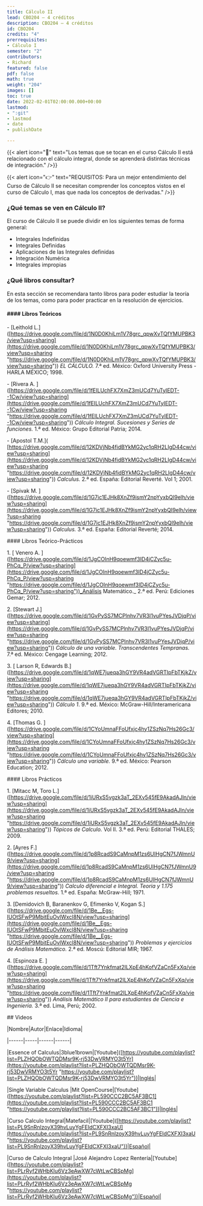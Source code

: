 ```yaml
---
title: Cálculo II
lead: CBO204 — 4 créditos
description: CBO204 — 4 créditos
id: CBO204
credits: "4"
prerrequisites:
- Cálculo I
semester: "2"
contributors:
- Richard
featured: false
pdf: false
math: true
weight: "204"
images: []
toc: true
date: 2022-02-01T02:00:00.000+00:00
lastmod:
- ":git"
- lastmod
- date
- publishDate

---
```

{{< alert icon="📌" text="Los temas que se tocan en el curso Cálculo II está relacionado con el cálculo integral, donde se aprenderá distintas técnicas de integración." />}}

{{< alert icon="👉" text="REQUISITOS: Para un mejor entendimiento del Curso de Cálculo II se necesitan comprender los conceptos vistos en el curso de Cálculo I, mas que nada los conceptos de derivadas." />}}

### ¿Qué temas se ven en Cálculo II?

El curso de Cálculo II se puede dividir en los siguientes temas de forma general:

* Integrales Indefinidas
* Integrales Definidas
* Aplicaciones de las Integrales definidas
* Integración Numérica
* Integrales impropias

### ¿Qué libros consultar?

En esta sección se recomendara tanto libros para poder estudiar la teoría de los temas, como para poder practicar en la resolución de ejercicios.

#### #### Libros Teóricos

\- \[Leithold L.\]([https://drive.google.com/file/d/1N0D0KhiLm1V78grc_qpwXvTQfYMUPBK3/view?usp=sharing](https://drive.google.com/file/d/1N0D0KhiLm1V78grc_qpwXvTQfYMUPBK3/view?usp=sharing "https://drive.google.com/file/d/1N0D0KhiLm1V78grc_qpwXvTQfYMUPBK3/view?usp=sharing")) _EL CÁLCULO._ 7.ª ed. México: Oxford University Press - HARLA MÉXICO; 1998.

\- \[Rivera A. \]([https://drive.google.com/file/d/1fEILUchFX7XmZ3mUCd7YuTyIEDT--1Cw/view?usp=sharing](https://drive.google.com/file/d/1fEILUchFX7XmZ3mUCd7YuTyIEDT--1Cw/view?usp=sharing "https://drive.google.com/file/d/1fEILUchFX7XmZ3mUCd7YuTyIEDT--1Cw/view?usp=sharing")) _Cálculo Integral. Sucesiones y Series de funciones._ 1.ª ed. México: Grupo Editorial Patria; 2014.

\- \[Apostol T.M.\]( [https://drive.google.com/file/d/12KDVjNb4fidBYkMG2yc1qRH2LIgD44cw/view?usp=sharing](https://drive.google.com/file/d/12KDVjNb4fidBYkMG2yc1qRH2LIgD44cw/view?usp=sharing "https://drive.google.com/file/d/12KDVjNb4fidBYkMG2yc1qRH2LIgD44cw/view?usp=sharing"))  _Calculus._ 2.ª ed. España: Editorial Reverté. Vol 1; 2001.

\- \[Spivak M. \]([https://drive.google.com/file/d/1G7ic1EJHk8XnZf9ismY2npYyxbQI9elh/view?usp=sharing](https://drive.google.com/file/d/1G7ic1EJHk8XnZf9ismY2npYyxbQI9elh/view?usp=sharing "https://drive.google.com/file/d/1G7ic1EJHk8XnZf9ismY2npYyxbQI9elh/view?usp=sharing")) _Calculus._ 3.ª ed. España: Editorial Reverté; 2014.

\#### Libros Teórico-Prácticos

1\. \[ Venero A. \]([https://drive.google.com/file/d/1JgCOInH9qoewmf3ID4jCZyc5u-PhCq_P/view?usp=sharing](https://drive.google.com/file/d/1JgCOInH9qoewmf3ID4jCZyc5u-PhCq_P/view?usp=sharing "https://drive.google.com/file/d/1JgCOInH9qoewmf3ID4jCZyc5u-PhCq_P/view?usp=sharing"))_Análisis Matemático._ 2.ª ed. Perú: Ediciones Gemar; 2012.

2\. \[Stewart J.\]([https://drive.google.com/file/d/1GvPySS7MCPlnhv7VR3I1vuPYesJVDjqP/view?usp=sharing](https://drive.google.com/file/d/1GvPySS7MCPlnhv7VR3I1vuPYesJVDjqP/view?usp=sharing "https://drive.google.com/file/d/1GvPySS7MCPlnhv7VR3I1vuPYesJVDjqP/view?usp=sharing"))  _Cálculo de una variable. Transcendentes Tempranas._ 7.ª ed. México: Cengage Learning; 2012.

3\. \[ Larson R, Edwards B.\]([https://drive.google.com/file/d/1qWE7jueqa3hGY9VR4adVGRTIpFbTKjkZ/view?usp=sharing](https://drive.google.com/file/d/1qWE7jueqa3hGY9VR4adVGRTIpFbTKjkZ/view?usp=sharing "https://drive.google.com/file/d/1qWE7jueqa3hGY9VR4adVGRTIpFbTKjkZ/view?usp=sharing")) _Cálculo 1_. 9.ª ed. México: McGraw-Hill/Interamericana Editores; 2010.

4\. \[Thomas G. \]([https://drive.google.com/file/d/1CYoUmnaFFoUfxjc4hy1ZSzNq7Hs26Gc3/view?usp=sharing](https://drive.google.com/file/d/1CYoUmnaFFoUfxjc4hy1ZSzNq7Hs26Gc3/view?usp=sharing "https://drive.google.com/file/d/1CYoUmnaFFoUfxjc4hy1ZSzNq7Hs26Gc3/view?usp=sharing")) _Cálculo una variable._ 9.ª ed. México: Pearson Education; 2012.

\#### Libros Prácticos

1\. \[Mitacc M, Toro L.\]([https://drive.google.com/file/d/1iURxS5vgzk3aT_2EXv545fE9AkadAJln/view?usp=sharing](https://drive.google.com/file/d/1iURxS5vgzk3aT_2EXv545fE9AkadAJln/view?usp=sharing "https://drive.google.com/file/d/1iURxS5vgzk3aT_2EXv545fE9AkadAJln/view?usp=sharing"))  _Tópicos de Calculo._ Vol II. 3.ª ed. Perú: Editorial THALES; 2009.

2\. \[Ayres F.\]([https://drive.google.com/file/d/1p8RcadS9CaMnpM1zs6UIHgCN7fJWmnU9/view?usp=sharing](https://drive.google.com/file/d/1p8RcadS9CaMnpM1zs6UIHgCN7fJWmnU9/view?usp=sharing "https://drive.google.com/file/d/1p8RcadS9CaMnpM1zs6UIHgCN7fJWmnU9/view?usp=sharing"))  _Calculo diferencial e Integral. Teoria y 1.175 problemas resueltos._ 1.ª ed. España: McGraw-Hill; 1971.

3\. \[Demidovich B, Baranenkov G, Efimenko V, Kogan S.\]([https://drive.google.com/file/d/1Be__Egs-IUOtSFwP9MbitEuOvlWxcl8N/view?usp=sharing](https://drive.google.com/file/d/1Be__Egs-IUOtSFwP9MbitEuOvlWxcl8N/view?usp=sharing "https://drive.google.com/file/d/1Be__Egs-IUOtSFwP9MbitEuOvlWxcl8N/view?usp=sharing"))  _Problemas y ejercicios de Análisis Matemático._ 2.ª ed. Moscú: Editorial MIR; 1967.

4\. \[Espinoza E. \]([https://drive.google.com/file/d/1Tft7Ynkfmat2ILXpE4hKofVZaCn5FxXq/view?usp=sharing](https://drive.google.com/file/d/1Tft7Ynkfmat2ILXpE4hKofVZaCn5FxXq/view?usp=sharing "https://drive.google.com/file/d/1Tft7Ynkfmat2ILXpE4hKofVZaCn5FxXq/view?usp=sharing"))  _Análisis Matemático II para estudiantes de Ciencia e Ingeniería._ 3.ª ed. Lima, Perú; 2002.

\## Videos

|Nombre|Autor|Enlace|Idioma|

|------|-----|------|------|

|Essence of Calculus|3blue1brown|\[Youtube\]([https://youtube.com/playlist?list=PLZHQObOWTQDMsr9K-rj53DwVRMYO3t5Yr](https://youtube.com/playlist?list=PLZHQObOWTQDMsr9K-rj53DwVRMYO3t5Yr "https://youtube.com/playlist?list=PLZHQObOWTQDMsr9K-rj53DwVRMYO3t5Yr"))|Inglés|

|Single Variable Calculus |Mit OpenCourse|\[Youtube\]([https://youtube.com/playlist?list=PL590CCC2BC5AF3BC1](https://youtube.com/playlist?list=PL590CCC2BC5AF3BC1 "https://youtube.com/playlist?list=PL590CCC2BC5AF3BC1"))|Inglés|

|Curso Calculo Integral|Matefacil|\[Youtube\]([https://youtube.com/playlist?list=PL9SnRnlzoyX39hvLuyYgFEIdCXFXI3xaU](https://youtube.com/playlist?list=PL9SnRnlzoyX39hvLuyYgFEIdCXFXI3xaU "https://youtube.com/playlist?list=PL9SnRnlzoyX39hvLuyYgFEIdCXFXI3xaU"))|Español|

|Curso de Calculo Integral |José Alejandro Lopez Rentería|\[Youtube\]([https://youtube.com/playlist?list=PLrRyf2WHbKIu6Vz3eAwXW7cWtLwCBSpMg](https://youtube.com/playlist?list=PLrRyf2WHbKIu6Vz3eAwXW7cWtLwCBSpMg "https://youtube.com/playlist?list=PLrRyf2WHbKIu6Vz3eAwXW7cWtLwCBSpMg"))|Español|